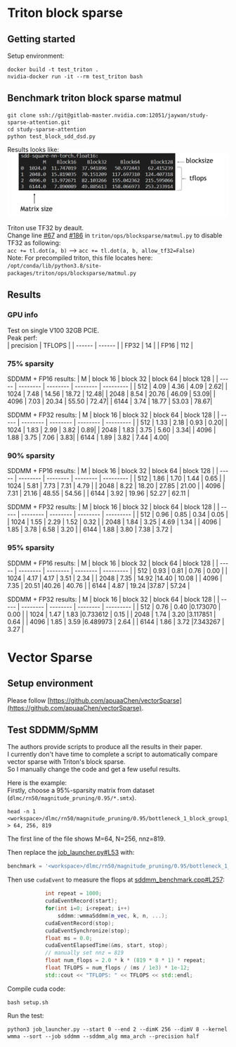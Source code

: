 # Triton block sparse

## Getting started
Setup environment:
```
docker build -t test_triton .
nvidia-docker run -it --rm test_triton bash
```


## Benchmark triton block sparse matmul
```
git clone ssh://git@gitlab-master.nvidia.com:12051/jaywan/study-sparse-attention.git
cd study-sparse-attention
python test_block_sdd_dsd.py
```

Results looks like:   
![image](Picture4.png)    


Triton use TF32 by deault.    
Change line [#67](https://github.com/openai/triton/blob/d345ddf83782b9abd04399ec3ae63fad6a486dd7/python/triton/ops/blocksparse/matmul.py#L67) and [#186](https://github.com/openai/triton/blob/d345ddf83782b9abd04399ec3ae63fad6a486dd7/python/triton/ops/blocksparse/matmul.py#L186) in `triton/ops/blocksparse/matmul.py` to disable TF32 as following:    
`acc += tl.dot(a, b)`  -->  `acc += tl.dot(a, b, allow_tf32=False)`   
Note: For precompiled triton, this file locates here: `/opt/conda/lib/python3.8/site-packages/triton/ops/blocksparse/matmul.py`   


## Results
### GPU info
Test on single V100 32GB PCIE.    
Peak perf:   
| precision | TFLOPS |
| ------ | ------ |
| FP32 | 14 |
| FP16 | 112 |

### 75% sparsity
SDDMM + FP16 results:
| M     | block 16 | block 32 | block 64 | block 128 | 
| ----- | -------- | -------- | -------- | --------- |
|   512 | 4.09 |  4.36 |  4.09 |  2.62|
|  1024 | 7.48 | 14.56 | 18.72 | 12.48|
|  2048 | 8.54 | 20.76 | 46.09 | 53.09|
|  4096 | 7.03 | 20.34 | 55.50 | 72.47|
|  6144 | 3.74 | 18.77 | 53.03 | 78.67|

SDDMM + FP32 results: 
| M     | block 16 | block 32 | block 64 | block 128 | 
| ----- | -------- | -------- | -------- | --------- |
|   512 | 1.33 |  2.18 |  0.93 |  0.20|
|  1024 | 1.83 |  2.99 |  3.82 |  0.89|
|  2048 | 1.83 |  3.75 |  5.60 |  3.34|
|  4096 | 1.88 |  3.75 |  7.06 |  3.83|
|  6144 | 1.89 |  3.82 |  7.44 |  4.00|

### 90% sparsity
SDDMM + FP16 results: 
| M     | block 16 | block 32 | block 64 | block 128 | 
| ----- | -------- | -------- | -------- | --------- |
|  512 | 1.86     |   1.70     |   1.44   |    0.65 |
| 1024 | 5.81     |   7.73     |   7.31   |    4.79 |
| 2048 | 8.22     |  18.20     |  27.85   |   21.00 |
| 4096 | 7.31     |  21.16     |  48.55   |   54.56 |
| 6144 | 3.92     |  19.96     |  52.27   |   62.11 |

SDDMM + FP32 results: 
| M     | block 16 | block 32 | block 64 | block 128 | 
| ----- | -------- | -------- | -------- | --------- |
|   512 | 0.96     | 0.85     | 0.34     | 0.05    |
|  1024 | 1.55     | 2.29     | 1.52     | 0.32    |
|  2048 | 1.84     | 3.25     | 4.69     | 1.34    |
|  4096 | 1.85     | 3.78     | 6.58     | 3.20    |
|  6144 | 1.88     | 3.80     | 7.38     | 3.72    |

### 95% sparsity
SDDMM + FP16 results: 
| M     | block 16 | block 32 | block 64 | block 128 | 
| ----- | -------- | -------- | -------- | --------- |
|  512   | 0.93     |  0.81     | 0.76     |  0.00     |
| 1024   | 4.17     |  4.17     | 3.51     |  2.34     |
| 2048   | 7.35     | 14.92     |14.40     | 10.08     |
| 4096   | 7.35     | 20.51     |40.26     | 40.76     |
| 6144   | 4.87     | 19.24     |37.87     | 57.24     |

SDDMM + FP32 results: 
| M     | block 16 | block 32 | block 64 | block 128 | 
| ----- | -------- | -------- | -------- | --------- |
|  512   | 0.76     | 0.40      |0.173070  | 0.00      |
| 1024   | 1.47     | 1.83      |0.733612  | 0.15      |
| 2048   | 1.74     | 3.20      |3.117851  | 0.64      |
| 4096   | 1.85     | 3.59      |6.489973  | 2.64      |
| 6144   | 1.86     | 3.72      |7.343267  | 3.27      |

# Vector Sparse

## Setup environment
Please follow [https://github.com/apuaaChen/vectorSparse](https://github.com/apuaaChen/vectorSparse).

## Test SDDMM/SpMM
The authors provide scripts to produce all the results in their paper.    
I currently don't have time to complete a script to automatically compare vector sparse with Triton's block sparse.    
So I manually change the code and get a few useful results.

Here is the example:    
Firstly, choose a 95%-sparsity matrix from dataset (`dlmc/rn50/magnitude_pruning/0.95/*.smtx`).    
```
head -n 1 <workspace>/dlmc/rn50/magnitude_pruning/0.95/bottleneck_1_block_group1_1_1.smtx
> 64, 256, 819
```
The first line of the file shows M=64, N=256, nnz=819.

Then replace the [job_launcher.py#L53](https://github.com/apuaaChen/vectorSparse/blob/29f9c129927207c8553a07c43396caee480a55be/job_launcher.py#L53) with:
```python
benchmark = '<workspace>/dlmc/rn50/magnitude_pruning/0.95/bottleneck_1_block_group1_1_1.smtx'
```
Then use `cudaEvent` to measure the flops at [sddmm_benchmark.cpp#L257](https://github.com/apuaaChen/vectorSparse/blob/29f9c129927207c8553a07c43396caee480a55be/sddmm_benchmark.cpp#L257):
```cpp
            int repeat = 1000;
            cudaEventRecord(start);
            for(int i=0; i<repeat; i++)
                sddmm::wmmaSddmm(m_vec, k, n, ...);
            cudaEventRecord(stop);
            cudaEventSynchronize(stop);
            float ms = 0.0;
            cudaEventElapsedTime(&ms, start, stop);
            // manually set nnz = 819
            float num_flops = 2.0 * k * (819 * 8 * 1) * repeat;
            float TFLOPS = num_flops / (ms / 1e3) * 1e-12;
            std::cout << "TFLOPS: " << TFLOPS << std::endl;
```
Compile cuda code:
```shell
bash setup.sh
```
Run the test:
```shell
python3 job_launcher.py --start 0 --end 2 --dimK 256 --dimV 8 --kernel wmma --sort --job sddmm --sddmm_alg mma_arch --precision half
```

